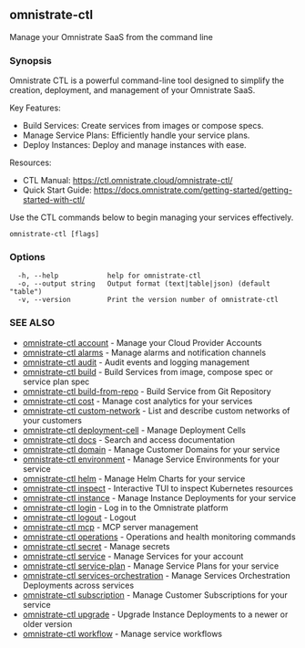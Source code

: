 ## omnistrate-ctl

Manage your Omnistrate SaaS from the command line

### Synopsis


Omnistrate CTL is a powerful command-line tool designed to simplify the creation, deployment, and
management of your Omnistrate SaaS.

Key Features:
- Build Services: Create services from images or compose specs.
- Manage Service Plans: Efficiently handle your service plans.
- Deploy Instances: Deploy and manage instances with ease.

Resources:
- CTL Manual: https://ctl.omnistrate.cloud/omnistrate-ctl/
- Quick Start Guide: https://docs.omnistrate.com/getting-started/getting-started-with-ctl/

Use the CTL commands below to begin managing your services effectively.



```
omnistrate-ctl [flags]
```

### Options

```
  -h, --help            help for omnistrate-ctl
  -o, --output string   Output format (text|table|json) (default "table")
  -v, --version         Print the version number of omnistrate-ctl
```

### SEE ALSO

* [omnistrate-ctl account](omnistrate-ctl_account.md)	 - Manage your Cloud Provider Accounts
* [omnistrate-ctl alarms](omnistrate-ctl_alarms.md)	 - Manage alarms and notification channels
* [omnistrate-ctl audit](omnistrate-ctl_audit.md)	 - Audit events and logging management
* [omnistrate-ctl build](omnistrate-ctl_build.md)	 - Build Services from image, compose spec or service plan spec
* [omnistrate-ctl build-from-repo](omnistrate-ctl_build-from-repo.md)	 - Build Service from Git Repository
* [omnistrate-ctl cost](omnistrate-ctl_cost.md)	 - Manage cost analytics for your services
* [omnistrate-ctl custom-network](omnistrate-ctl_custom-network.md)	 - List and describe custom networks of your customers
* [omnistrate-ctl deployment-cell](omnistrate-ctl_deployment-cell.md)	 - Manage Deployment Cells
* [omnistrate-ctl docs](omnistrate-ctl_docs.md)	 - Search and access documentation
* [omnistrate-ctl domain](omnistrate-ctl_domain.md)	 - Manage Customer Domains for your service
* [omnistrate-ctl environment](omnistrate-ctl_environment.md)	 - Manage Service Environments for your service
* [omnistrate-ctl helm](omnistrate-ctl_helm.md)	 - Manage Helm Charts for your service
* [omnistrate-ctl inspect](omnistrate-ctl_inspect.md)	 - Interactive TUI to inspect Kubernetes resources
* [omnistrate-ctl instance](omnistrate-ctl_instance.md)	 - Manage Instance Deployments for your service
* [omnistrate-ctl login](omnistrate-ctl_login.md)	 - Log in to the Omnistrate platform
* [omnistrate-ctl logout](omnistrate-ctl_logout.md)	 - Logout
* [omnistrate-ctl mcp](omnistrate-ctl_mcp.md)	 - MCP server management
* [omnistrate-ctl operations](omnistrate-ctl_operations.md)	 - Operations and health monitoring commands
* [omnistrate-ctl secret](omnistrate-ctl_secret.md)	 - Manage secrets
* [omnistrate-ctl service](omnistrate-ctl_service.md)	 - Manage Services for your account
* [omnistrate-ctl service-plan](omnistrate-ctl_service-plan.md)	 - Manage Service Plans for your service
* [omnistrate-ctl services-orchestration](omnistrate-ctl_services-orchestration.md)	 - Manage Services Orchestration Deployments across services
* [omnistrate-ctl subscription](omnistrate-ctl_subscription.md)	 - Manage Customer Subscriptions for your service
* [omnistrate-ctl upgrade](omnistrate-ctl_upgrade.md)	 - Upgrade Instance Deployments to a newer or older version
* [omnistrate-ctl workflow](omnistrate-ctl_workflow.md)	 - Manage service workflows


